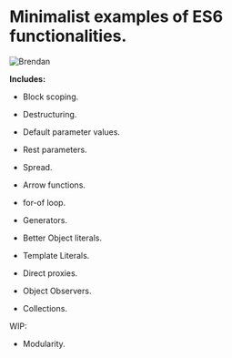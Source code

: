 # Minimalist examples of ES6 functionalities.

![Brendan](http://i1.ytimg.com/vi/NJxB0Pp69IQ/maxresdefault.jpg)

__Includes:__

* Block scoping.
    
* Destructuring.
    
* Default parameter values.
    
* Rest parameters.
    
* Spread.

* Arrow functions.

* for-of loop.

* Generators.

* Better Object literals.

* Template Literals.

* Direct proxies.

* Object Observers.

* Collections.

WIP:

* Modularity.

